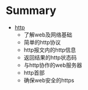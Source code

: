 # Summary

* [http](http/http.md)
   * 了解web及网络基础
   * 简单的http协议
   * http报文内的http信息
   * 返回结果的http状态码
   * 与http协作的web服务器
   * http首部
   * 确保web安全的https

